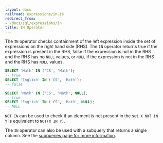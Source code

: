 ```yaml
---
layout: docu
railroad: expressions/in.js
redirect_from:
- /docs/sql/expressions/in
title: IN Operator
---
```


<div id="rrdiagram"></div>

The `IN` operator checks containment of the left expression inside the set of expressions on the right hand side (RHS). The `IN` operator returns true if the expression is present in the RHS, false if the expression is not in the RHS and the RHS has no `NULL` values, or `NULL` if the expression is not in the RHS and the RHS has `NULL` values.

```sql
SELECT 'Math' IN ('CS', 'Math');
-- true
SELECT 'English' IN ('CS', 'Math');
-- false

SELECT 'Math' IN ('CS', 'Math', NULL);
-- true
SELECT 'English' IN ('CS', 'Math', NULL);
-- NULL
```

`NOT IN` can be used to check if an element is not present in the set. `X NOT IN Y` is equivalent to `NOT(X IN Y)`.

The `IN` operator can also be used with a subquery that returns a single column. See the [subqueries page for more information](../../sql/expressions/subqueries).
